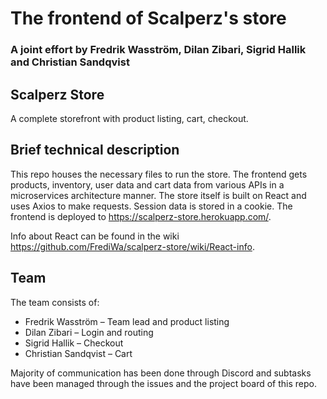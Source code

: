 # The frontend of Scalperz's store
### A joint effort by Fredrik Wasström, Dilan Zibari, Sigrid Hallik and Christian Sandqvist

## Scalperz Store
A complete storefront with product listing, cart, checkout.

## Brief technical description
This repo houses the necessary files to run the store. The frontend gets products, inventory, user data and cart data from various APIs in a microservices architecture manner. The store itself is built on React and uses Axios to make requests. Session data is stored in a cookie. The frontend is deployed to https://scalperz-store.herokuapp.com/.

Info about React can be found in the wiki https://github.com/FrediWa/scalperz-store/wiki/React-info.

## Team
The team consists of:
- Fredrik Wasström – Team lead and product listing
- Dilan Zibari – Login and routing
- Sigrid Hallik – Checkout
- Christian Sandqvist – Cart

Majority of communication has been done through Discord and subtasks have been managed through the issues and the project board of this repo.



